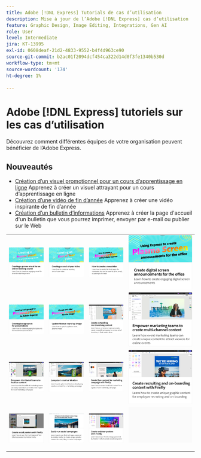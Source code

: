 ```yaml
---
title: Adobe [!DNL Express] Tutorials de cas d’utilisation
description: Mise à jour de l’Adobe [!DNL Express] cas d’utilisation
feature: Graphic Design, Image Editing, Integrations, Gen AI
role: User
level: Intermediate
jira: KT-13995
exl-id: 0608deaf-21d2-4833-9552-b4f4d963ce90
source-git-commit: b2ac01f2094dcf454ca322d14d0f3fe1340b530d
workflow-type: tm+mt
source-wordcount: '174'
ht-degree: 1%

---
```


# Adobe [!DNL Express] tutoriels sur les cas d’utilisation

Découvrez comment différentes équipes de votre organisation peuvent bénéficier de l’Adobe Express.

## Nouveautés

* [Création d’un visuel promotionnel pour un cours d’apprentissage en ligne](promo-visual.md)
Apprenez à créer un visuel attrayant pour un cours d’apprentissage en ligne
* [Création d’une vidéo de fin d’année](end-of-year-video.md)
Apprenez à créer une vidéo inspirante de fin d’année
* [Création d’un bulletin d’informations](newsletter.md)
Apprenez à créer la page d&#39;accueil d&#39;un bulletin que vous pourrez imprimer, envoyer par e-mail ou publier sur le Web

<table style="table-layout:fixed">
<tr>
   <td>
      <a href="promo-visual.md">
         <img alt="Création d’un visuel promotionnel pour un cours d’apprentissage en ligne" src="assets/promo-visual.png" />
      </a>
   </td>
   <td>
      <a href="end-of-year-video.md">
         <img alt="Création d’une vidéo de fin d’année" src="assets/eoy-video.png" />
      </a>
   </td>
   <td>
      <a href="newsletter.md">
         <img alt="Création d’un bulletin d’informations" src="assets/create-newsletter.png" />
      </a>
   </td>
   <td>
      <a href="create-digital-screens.md">
         <img alt="Création d&apos;annonces sur écran numérique pour le bureau" src="assets/screen-announcements.png" />
      </a>
   </td>
</tr>
<tr>
   <td>
      <a href="create-backgrounds.md">
         <img alt="Création d’arrière-plans pour les présentations" src="assets/backgrounds-presentations.png" />
      </a>
   </td>
   <td>
      <a href="update-image.md">
         <img alt="Mise à jour de l’image de synthèse financière" src="assets/finance-image.png" />
      </a>
   </td>
   <td>
      <a href="compelling-merchandise.md">
         <img alt="Création de contenu de merchandising attrayant" src="assets/merchandise.png" />
      </a>
   </td>
   <td>
      <a href="multi-channel-marketing-content.md">
         <img alt="Permettre aux équipes marketing de créer du contenu multicanal" src="assets/multi-channel.png" />
      </a>
   </td>
</tr>
<tr>
   <td>
      <a href="localized-marketing-content.md">
         <img alt="Permettre aux équipes distribuées de localiser le contenu" src="assets/marketing-regional-content.png" />
      </a>
   </td>
   <td>
      <a href="jumpstart-ideation.md">
         <img alt="Lancez l’idée créative" src="assets/marketing-ideation.png" />
      </a>
   </td>
   <td>
      <a href="create-local-marketing.md">
         <img alt="Création de contenu de dépliant pour une campagne marketing avec Firefly" src="assets/local-marketing.png" />
      </a>
   </td>
   <td>
      <a href="create-on-boarding.md">
         <img alt="Création de contenu de recrutement et d’intégration avec Firefly" src="assets/on-boarding.png" />
      </a>
   </td>
</tr>
<tr>
   <td>
      <a href="create-social-posters.md">
         <img alt="Création d’affiches pour les réseaux sociaux avec Firefly" src="assets/social-firefly.png" />
      </a>
   </td>
   <td>
      <a href="create-blog-graphics.md">
         <img alt="Création de contenu graphique pour les blogs avec Firefly" src="assets/blog-graphic.png" />
      </a>
   </td>
   <td>
      <a href="create-webinar-poster.md">
         <img alt="Création d’affiches de webinaire avec Firefly" src="assets/webinar-poster.png" />
      </a>
   </td>
   <td>
      <img alt="Espaceur" src="../assets/Gray_thumbnail.png" />
      <div>
      <br>
   </td>
</tr>
</table>
